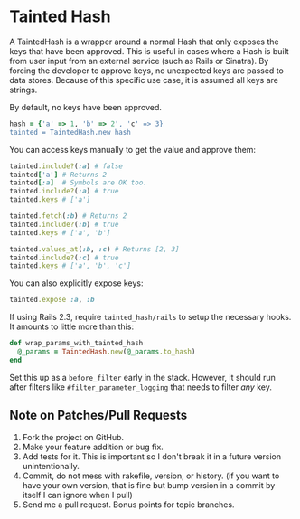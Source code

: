 # Tainted Hash

A TaintedHash is a wrapper around a normal Hash that only exposes the keys that
have been approved.  This is useful in cases where a Hash is built from user
input from an external service (such as Rails or Sinatra).  By forcing the 
developer to approve keys, no unexpected keys are passed to data stores.
Because of this specific use case, it is assumed all keys are strings.

By default, no keys have been approved.

```ruby
hash = {'a' => 1, 'b' => 2', 'c' => 3}
tainted = TaintedHash.new hash
```

You can access keys manually to get the value and approve them:

```ruby
tainted.include?(:a) # false
tainted['a'] # Returns 2
tainted[:a]  # Symbols are OK too.
tainted.include?(:a) # true
tainted.keys # ['a']

tainted.fetch(:b) # Returns 2
tainted.include?(:b) # true
tainted.keys # ['a', 'b']

tainted.values_at(:b, :c) # Returns [2, 3]
tainted.include?(:c) # true
tainted.keys # ['a', 'b', 'c']
```

You can also explicitly expose keys:

```ruby
tainted.expose :a, :b
```

If using Rails 2.3, require `tainted_hash/rails` to setup the necessary hooks.
It amounts to little more than this:

```ruby
def wrap_params_with_tainted_hash
  @_params = TaintedHash.new(@_params.to_hash)
end
```

Set this up as a `before_filter` early in the stack.  However, it should run
after filters like `#filter_parameter_logging` that needs to filter _any_
key.

## Note on Patches/Pull Requests
1. Fork the project on GitHub.
2. Make your feature addition or bug fix.
3. Add tests for it. This is important so I don't break it in a future version
   unintentionally.
4. Commit, do not mess with rakefile, version, or history. (if you want to have
   your own version, that is fine but bump version in a commit by itself I can
   ignore when I pull)
5. Send me a pull request. Bonus points for topic branches.

